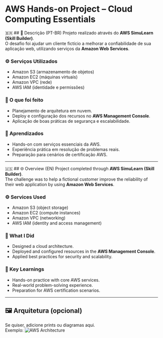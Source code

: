 # AWS Hands-on Project – Cloud Computing Essentials

🇧🇷 ## 📌 Descrição (PT-BR)
Projeto realizado através do **AWS SimuLearn (Skill Builder)**.  
O desafio foi ajudar um cliente fictício a melhorar a confiabilidade de sua aplicação web, utilizando serviços da **Amazon Web Services**.

### ⚙️ Serviços Utilizados
- Amazon S3 (armazenamento de objetos)  
- Amazon EC2 (máquinas virtuais)  
- Amazon VPC (rede)  
- AWS IAM (identidade e permissões)  

### 🚀 O que foi feito
- Planejamento de arquitetura em nuvem.  
- Deploy e configuração dos recursos no **AWS Management Console**.  
- Aplicação de boas práticas de segurança e escalabilidade.  

### 🎯 Aprendizados
- Hands-on com serviços essenciais da AWS.  
- Experiência prática em resolução de problemas reais.  
- Preparação para cenários de certificação AWS.  

---

🇺🇸 ## 🌐 Overview (EN)
Project completed through **AWS SimuLearn (Skill Builder)**.  
The challenge was to help a fictional customer improve the reliability of their web application by using **Amazon Web Services**.

### ⚙️ Services Used
- Amazon S3 (object storage)  
- Amazon EC2 (compute instances)  
- Amazon VPC (networking)  
- AWS IAM (identity and access management)  

### 🚀 What I Did
- Designed a cloud architecture.  
- Deployed and configured resources in the **AWS Management Console**.  
- Applied best practices for security and scalability.  

### 🎯 Key Learnings
- Hands-on practice with core AWS services.  
- Real-world problem-solving experience.  
- Preparation for AWS certification scenarios.  

---

## 🖼 Arquitetura (opcional)
Se quiser, adicione prints ou diagramas aqui.  
Exemplo:
![AWS Architecture](images/aws-architecture.png)
